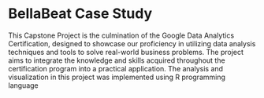 # BellaBeat Case Study
This Capstone Project is the culmination of the Google Data Analytics Certification, designed to showcase our proficiency in utilizing data analysis techniques and tools to solve real-world business problems. The project aims to integrate the knowledge and skills acquired throughout the certification program into a practical application. The analysis and visualization in this project was implemented using R programming language
